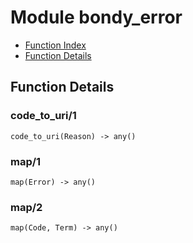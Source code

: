 

# Module bondy_error #
* [Function Index](#index)
* [Function Details](#functions)

<a name="functions"></a>

## Function Details ##

<a name="code_to_uri-1"></a>

### code_to_uri/1 ###

`code_to_uri(Reason) -> any()`

<a name="map-1"></a>

### map/1 ###

`map(Error) -> any()`

<a name="map-2"></a>

### map/2 ###

`map(Code, Term) -> any()`

